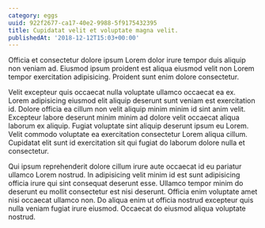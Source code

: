 ```yaml
---
category: eggs
uuid: 922f2677-ca17-40e2-9988-5f9175432395
title: Cupidatat velit et voluptate magna velit.
publishedAt: '2018-12-12T15:03+00:00'
---
```


Officia et consectetur dolore ipsum Lorem dolor irure tempor duis aliquip non veniam ad. Eiusmod ipsum proident est aliqua eiusmod velit non Lorem tempor exercitation adipisicing. Proident sunt enim dolore consectetur.

Velit excepteur quis occaecat nulla voluptate ullamco occaecat ea ex. Lorem adipisicing eiusmod elit aliquip deserunt sunt veniam est exercitation id. Dolore officia ea cillum non velit aliquip minim minim id sint anim velit. Excepteur labore deserunt minim minim ad dolore velit occaecat aliqua laborum ex aliquip. Fugiat voluptate sint aliquip deserunt ipsum eu Lorem. Velit commodo voluptate ea exercitation consectetur Lorem aliqua cillum. Cupidatat elit sunt id exercitation sit qui fugiat do laborum dolore nulla et consectetur.

Qui ipsum reprehenderit dolore cillum irure aute occaecat id eu pariatur ullamco Lorem nostrud. In adipisicing velit minim id est sunt adipisicing officia irure qui sint consequat deserunt esse. Ullamco tempor minim do deserunt eu mollit consectetur est nisi deserunt. Officia enim voluptate amet nisi occaecat ullamco non. Do aliqua enim ut officia nostrud excepteur quis nulla veniam fugiat irure eiusmod. Occaecat do eiusmod aliqua voluptate nostrud.
